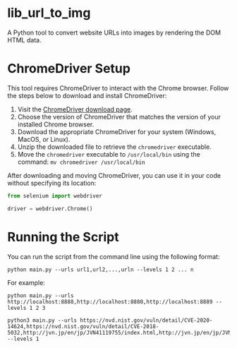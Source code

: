 # lib_url_to_img
A Python tool to convert website URLs into images by rendering the DOM HTML data.

# ChromeDriver Setup

This tool requires ChromeDriver to interact with the Chrome browser. Follow the steps below to download and install ChromeDriver:

1. Visit the [ChromeDriver download page](https://chromedriver.chromium.org/downloads).
2. Choose the version of ChromeDriver that matches the version of your installed Chrome browser.
3. Download the appropriate ChromeDriver for your system (Windows, MacOS, or Linux).
4. Unzip the downloaded file to retrieve the `chromedriver` executable.
5. Move the `chromedriver` executable to `/usr/local/bin` using the command: `mv chromedriver /usr/local/bin`

After downloading and moving ChromeDriver, you can use it in your code without specifying its location:

```python
from selenium import webdriver

driver = webdriver.Chrome()
```


# Running the Script
You can run the script from the command line using the following format:

```
python main.py --urls url1,url2,...,urln --levels 1 2 ... n
```

For example:
```
python main.py --urls http://localhost:8888,http://localhost:8880,http://localhost:8889 --levels 1 2 3

python3 main.py --urls https://nvd.nist.gov/vuln/detail/CVE-2020-14624,https://nvd.nist.gov/vuln/detail/CVE-2018-5032,http://jvn.jp/en/jp/JVN41119755/index.html,http://jvn.jp/en/jp/JVN33214411/index.html,https://www.kb.cert.org/vuls/id/366027,https://www.kb.cert.org/vuls/id/229438 --levels 1
```